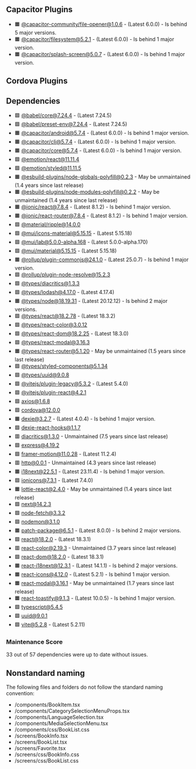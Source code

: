 ## Capacitor Plugins

- 🟧 [@capacitor-community/file-opener@1.0.6](https://github.com/capacitor-community/file-opener.git) - (Latest 6.0.0) - Is behind 5 major versions.
- 🟧 [@capacitor/filesystem@5.2.1](https://github.com/ionic-team/capacitor-plugins.git) - (Latest 6.0.0) - Is behind 1 major version.
- 🟧 [@capacitor/splash-screen@5.0.7](https://github.com/ionic-team/capacitor-plugins.git) - (Latest 6.0.0) - Is behind 1 major version.
## Cordova Plugins

## Dependencies

- 🟩 [@babel/core@7.24.4](https://github.com/babel/babel.git) - (Latest 7.24.5)
- 🟩 [@babel/preset-env@7.24.4](https://github.com/babel/babel.git) - (Latest 7.24.5)
- 🟧 [@capacitor/android@5.7.4](https://github.com/ionic-team/capacitor.git) - (Latest 6.0.0) - Is behind 1 major version.
- 🟧 [@capacitor/cli@5.7.4](https://github.com/ionic-team/capacitor.git) - (Latest 6.0.0) - Is behind 1 major version.
- 🟧 [@capacitor/core@5.7.4](https://github.com/ionic-team/capacitor.git) - (Latest 6.0.0) - Is behind 1 major version.
- 🟩 [@emotion/react@11.11.4](https://github.com/emotion-js/emotion.git#main)
- 🟩 [@emotion/styled@11.11.5](https://github.com/emotion-js/emotion.git#main)
- 🟧 [@esbuild-plugins/node-globals-polyfill@0.2.3](https://github.com/remorses/esbuild-plugins.git) - May be unmaintained (1.4 years since last release)
- 🟧 [@esbuild-plugins/node-modules-polyfill@0.2.2](https://github.com/remorses/esbuild-plugins.git) - May be unmaintained (1.4 years since last release)
- 🟧 [@ionic/react@7.8.4](https://github.com/ionic-team/ionic-framework.git) - (Latest 8.1.2) - Is behind 1 major version.
- 🟧 [@ionic/react-router@7.8.4](https://github.com/ionic-team/ionic-framework.git) - (Latest 8.1.2) - Is behind 1 major version.
- 🟩 [@material/ripple@14.0.0](https://github.com/material-components/material-components-web.git)
- 🟩 [@mui/icons-material@5.15.15](https://github.com/mui/material-ui.git) - (Latest 5.15.18)
- 🟩 [@mui/lab@5.0.0-alpha.168](https://github.com/mui/material-ui.git) - (Latest 5.0.0-alpha.170)
- 🟩 [@mui/material@5.15.15](https://github.com/mui/material-ui.git) - (Latest 5.15.18)
- 🟧 [@rollup/plugin-commonjs@24.1.0](https://github.com/rollup/plugins.git) - (Latest 25.0.7) - Is behind 1 major version.
- 🟩 [@rollup/plugin-node-resolve@15.2.3](https://github.com/rollup/plugins.git)
- 🟩 [@types/diacritics@1.3.3](https://github.com/DefinitelyTyped/DefinitelyTyped.git)
- 🟩 [@types/lodash@4.17.0](https://github.com/DefinitelyTyped/DefinitelyTyped.git) - (Latest 4.17.4)
- 🟧 [@types/node@18.19.31](https://github.com/DefinitelyTyped/DefinitelyTyped.git) - (Latest 20.12.12) - Is behind 2 major versions.
- 🟩 [@types/react@18.2.78](https://github.com/DefinitelyTyped/DefinitelyTyped.git) - (Latest 18.3.2)
- 🟩 [@types/react-color@3.0.12](https://github.com/DefinitelyTyped/DefinitelyTyped.git)
- 🟩 [@types/react-dom@18.2.25](https://github.com/DefinitelyTyped/DefinitelyTyped.git) - (Latest 18.3.0)
- 🟩 [@types/react-modal@3.16.3](https://github.com/DefinitelyTyped/DefinitelyTyped.git)
- 🟧 [@types/react-router@5.1.20](https://github.com/DefinitelyTyped/DefinitelyTyped.git) - May be unmaintained (1.5 years since last release)
- 🟩 [@types/styled-components@5.1.34](https://github.com/DefinitelyTyped/DefinitelyTyped.git)
- 🟩 [@types/uuid@9.0.8](https://github.com/DefinitelyTyped/DefinitelyTyped.git)
- 🟩 [@vitejs/plugin-legacy@5.3.2](https://github.com/vitejs/vite.git) - (Latest 5.4.0)
- 🟩 [@vitejs/plugin-react@4.2.1](https://github.com/vitejs/vite-plugin-react.git)
- 🟩 [axios@1.6.8](https://github.com/axios/axios.git)
- 🟩 [cordova@12.0.0](https://github.com/apache/cordova-cli.git)
- 🟧 [dexie@3.2.7](https://github.com/dexie/Dexie.js.git) - (Latest 4.0.4) - Is behind 1 major version.
- 🟩 [dexie-react-hooks@1.1.7](https://github.com/dexie/Dexie.js.git)
- 🟥 [diacritics@1.3.0](https://github.com/andrewrk/node-diacritics.git) - Unmaintained (7.5 years since last release)
- 🟩 [express@4.19.2](https://github.com/expressjs/express.git)
- 🟩 [framer-motion@11.0.28](https://github.com/framer/motion.git) - (Latest 11.2.4)
- 🟥 [http@0.0.1](https://github.com/npm/security-holder.git) - Unmaintained (4.3 years since last release)
- 🟧 [i18next@22.5.1](https://github.com/i18next/i18next.git) - (Latest 23.11.4) - Is behind 1 major version.
- 🟩 [ionicons@7.3.1](https://github.com/ionic-team/ionicons.git) - (Latest 7.4.0)
- 🟧 [lottie-react@2.4.0](https://github.com/Gamote/lottie-react.git) - May be unmaintained (1.4 years since last release)
- 🟩 [next@14.2.3](https://github.com/vercel/next.js.git)
- 🟩 [node-fetch@3.3.2](https://github.com/node-fetch/node-fetch.git)
- 🟩 [nodemon@3.1.0](https://github.com/remy/nodemon.git)
- 🟧 [patch-package@6.5.1](https://github.com/ds300/patch-package.git) - (Latest 8.0.0) - Is behind 2 major versions.
- 🟩 [react@18.2.0](https://github.com/facebook/react.git) - (Latest 18.3.1)
- 🟥 [react-color@2.19.3](https://github.com/casesandberg/react-color.git) - Unmaintained (3.7 years since last release)
- 🟩 [react-dom@18.2.0](https://github.com/facebook/react.git) - (Latest 18.3.1)
- 🟧 [react-i18next@12.3.1](https://github.com/i18next/react-i18next.git) - (Latest 14.1.1) - Is behind 2 major versions.
- 🟧 [react-icons@4.12.0](https://github.com/react-icons/react-icons.git) - (Latest 5.2.1) - Is behind 1 major version.
- 🟧 [react-modal@3.16.1](https://github.com/reactjs/react-modal.git) - May be unmaintained (1.7 years since last release)
- 🟧 [react-toastify@9.1.3](https://github.com/fkhadra/react-toastify.git) - (Latest 10.0.5) - Is behind 1 major version.
- 🟩 [typescript@5.4.5](https://github.com/Microsoft/TypeScript.git)
- 🟩 [uuid@9.0.1](https://github.com/uuidjs/uuid.git)
- 🟩 [vite@5.2.8](https://github.com/vitejs/vite.git) - (Latest 5.2.11)
### Maintenance Score
33 out of 57 dependencies were up to date without issues.



## Nonstandard naming
The following files and folders do not follow the standard naming convention:

- /components/BookItem.tsx
- /components/CategorySelectionMenuProps.tsx
- /components/LanguageSelection.tsx
- /components/MediaSelectionMenu.tsx
- /components/css/BookList.css
- /screens/BookInfo.tsx
- /screens/BookList.tsx
- /screens/Favorite.tsx
- /screens/css/BookInfo.css
- /screens/css/BookList.css
